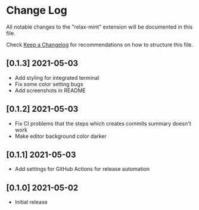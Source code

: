 # Change Log

All notable changes to the "relax-mint" extension will be documented in this file.

Check [Keep a Changelog](http://keepachangelog.com/) for recommendations on how to structure this file.

## [0.1.3] 2021-05-03

- Add styling for integrated terminal
- Fix some color setting bugs
- Add screenshots in README

## [0.1.2] 2021-05-03

- Fix CI problems that the steps which creates commits summary doesn't work
- Make editor background color darker

## [0.1.1] 2021-05-03

- Add settings for GitHub Actions for release automation

## [0.1.0] 2021-05-02

- Initial release
